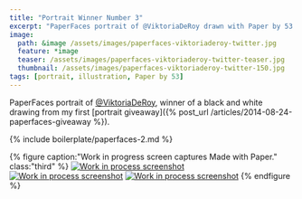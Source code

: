 ```yaml
---
title: "Portrait Winner Number 3"
excerpt: "PaperFaces portrait of @ViktoriaDeRoy drawn with Paper by 53 on an iPad."
image: 
  path: &image /assets/images/paperfaces-viktoriaderoy-twitter.jpg 
  feature: *image
  teaser: /assets/images/paperfaces-viktoriaderoy-twitter-teaser.jpg
  thumbnail: /assets/images/paperfaces-viktoriaderoy-twitter-150.jpg
tags: [portrait, illustration, Paper by 53]
---
```


PaperFaces portrait of [@ViktoriaDeRoy](https://twitter.com/ViktoriaDeRoy), winner of a black and white drawing from my first [portrait giveaway]({% post_url /articles/2014-08-24-paperfaces-giveaway %}).

{% include boilerplate/paperfaces-2.md %}

{% figure caption:"Work in progress screen captures Made with Paper." class:"third" %}
[![Work in process screenshot](/assets/images/paperfaces-viktoriaderoy-process-1-600.jpg)](/assets/images/paperfaces-viktoriaderoy-process-1-lg.jpg) [![Work in process screenshot](/assets/images/paperfaces-viktoriaderoy-process-2-600.jpg)](/assets/images/paperfaces-viktoriaderoy-process-2-lg.jpg) [![Work in process screenshot](/assets/images/paperfaces-viktoriaderoy-process-3-600.jpg)](/assets/images/paperfaces-viktoriaderoy-process-3-lg.jpg)
{% endfigure %}
